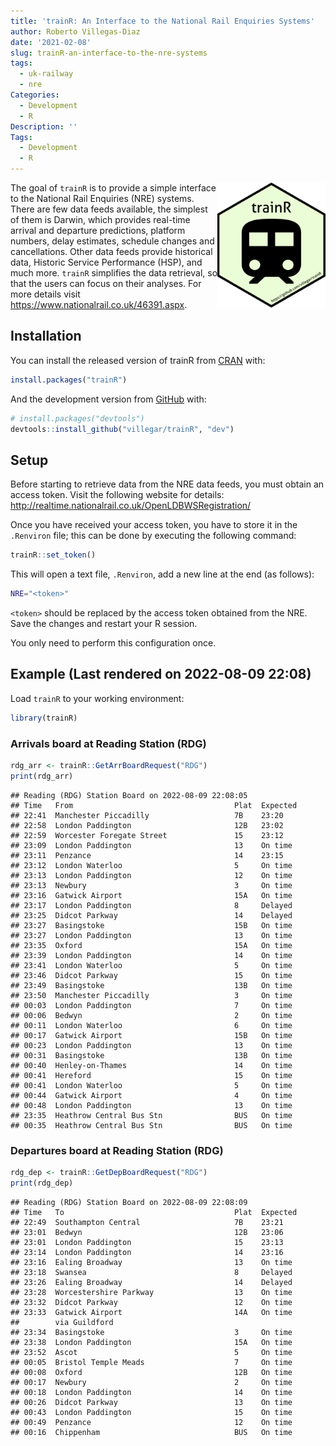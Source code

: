 ```yaml
---
title: 'trainR: An Interface to the National Rail Enquiries Systems'
author: Roberto Villegas-Diaz
date: '2021-02-08'
slug: trainR-an-interface-to-the-nre-systems
tags:
  - uk-railway
  - nre
Categories:
  - Development
  - R
Description: ''
Tags:
  - Development
  - R
---
```


<img src="https://raw.githubusercontent.com/villegar/trainR/main/inst/images/logo.png" alt="logo" align="right" height=200px/>

The goal of `trainR` is to provide a simple interface to the 
National Rail Enquiries (NRE) systems. There are few data feeds 
available, the simplest of them is Darwin, which provides real-time 
arrival and departure predictions, platform numbers, delay estimates, 
schedule changes and cancellations. Other data feeds provide historical 
data, Historic Service Performance (HSP), and much more. `trainR` 
simplifies the data retrieval, so that the users can focus on their 
analyses. For more details visit 
https://www.nationalrail.co.uk/46391.aspx.

## Installation

You can install the released version of trainR from [CRAN](https://CRAN.R-project.org) with:

``` r
install.packages("trainR")
```

And the development version from [GitHub](https://github.com/) with:

``` r
# install.packages("devtools")
devtools::install_github("villegar/trainR", "dev")
```

## Setup
Before starting to retrieve data from the NRE data feeds, you must obtain an access token. 
Visit the following website for details: http://realtime.nationalrail.co.uk/OpenLDBWSRegistration/

Once you have received your access token, you have to store it in the `.Renviron` file; this can be 
done by executing the following command:


```r
trainR::set_token()
```

This will open a text file, `.Renviron`, add a new line at the end (as follows):

```bash
NRE="<token>"
```

`<token>` should be replaced by the access token obtained from the NRE. Save the changes and restart 
your R session.

You only need to perform this configuration once.

## Example (Last rendered on 2022-08-09 22:08)

Load `trainR` to your working environment:

```r
library(trainR)
```

### Arrivals board at Reading Station (RDG)


```r
rdg_arr <- trainR::GetArrBoardRequest("RDG")
print(rdg_arr)
```

```
## Reading (RDG) Station Board on 2022-08-09 22:08:05
## Time   From                                    Plat  Expected
## 22:41  Manchester Piccadilly                   7B    23:20
## 22:58  London Paddington                       12B   23:02
## 22:59  Worcester Foregate Street               15    23:12
## 23:09  London Paddington                       13    On time
## 23:11  Penzance                                14    23:15
## 23:12  London Waterloo                         5     On time
## 23:13  London Paddington                       12    On time
## 23:13  Newbury                                 3     On time
## 23:16  Gatwick Airport                         15A   On time
## 23:17  London Paddington                       8     Delayed
## 23:25  Didcot Parkway                          14    Delayed
## 23:27  Basingstoke                             15B   On time
## 23:27  London Paddington                       13    On time
## 23:35  Oxford                                  15A   On time
## 23:39  London Paddington                       14    On time
## 23:41  London Waterloo                         5     On time
## 23:46  Didcot Parkway                          15    On time
## 23:49  Basingstoke                             13B   On time
## 23:50  Manchester Piccadilly                   3     On time
## 00:03  London Paddington                       7     On time
## 00:06  Bedwyn                                  2     On time
## 00:11  London Waterloo                         6     On time
## 00:17  Gatwick Airport                         15B   On time
## 00:23  London Paddington                       13    On time
## 00:31  Basingstoke                             13B   On time
## 00:40  Henley-on-Thames                        14    On time
## 00:41  Hereford                                15    On time
## 00:41  London Waterloo                         5     On time
## 00:44  Gatwick Airport                         4     On time
## 00:48  London Paddington                       13    On time
## 23:35  Heathrow Central Bus Stn                BUS   On time
## 00:35  Heathrow Central Bus Stn                BUS   On time
```

### Departures board at Reading Station (RDG)


```r
rdg_dep <- trainR::GetDepBoardRequest("RDG")
print(rdg_dep)
```

```
## Reading (RDG) Station Board on 2022-08-09 22:08:09
## Time   To                                      Plat  Expected
## 22:49  Southampton Central                     7B    23:21
## 23:01  Bedwyn                                  12B   23:06
## 23:01  London Paddington                       15    23:13
## 23:14  London Paddington                       14    23:16
## 23:16  Ealing Broadway                         13    On time
## 23:18  Swansea                                 8     Delayed
## 23:26  Ealing Broadway                         14    Delayed
## 23:28  Worcestershire Parkway                  13    On time
## 23:32  Didcot Parkway                          12    On time
## 23:33  Gatwick Airport                         14A   On time
##        via Guildford                           
## 23:34  Basingstoke                             3     On time
## 23:38  London Paddington                       15A   On time
## 23:52  Ascot                                   5     On time
## 00:05  Bristol Temple Meads                    7     On time
## 00:08  Oxford                                  12B   On time
## 00:17  Newbury                                 2     On time
## 00:18  London Paddington                       14    On time
## 00:26  Didcot Parkway                          13    On time
## 00:43  London Paddington                       15    On time
## 00:49  Penzance                                12    On time
## 00:16  Chippenham                              BUS   On time
```
